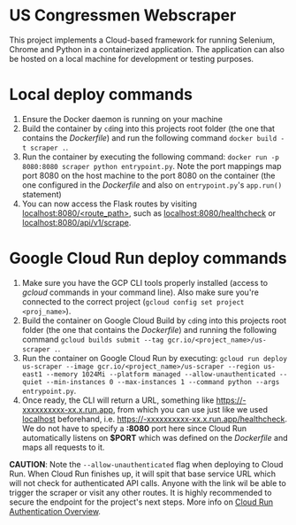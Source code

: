# US Congressmen Webscraper

This project implements a Cloud-based framework for running Selenium, Chrome and Python in a containerized application. The application can also be hosted on a local machine for development or testing purposes.

# Local deploy commands
1. Ensure the Docker daemon is running on your machine
2. Build the container by ```cd```ing into this projects root folder (the one that contains the _Dockerfile_) and run the following command ```docker build -t scraper .```.
3. Run the container by executing the following command: ```docker run -p 8080:8080 scraper python entrypoint.py```. Note the port mappings map port 8080 on the host machine to the port 8080 on the container (the one configured in the _Dockerfile_ and also on ```entrypoint.py```'s ```app.run()``` statement)
4. You can now access the Flask routes by visiting [localhost:8080/<route_path>](), such as [localhost:8080/healthcheck]() or [localhost:8080/api/v1/scrape]().

# Google Cloud Run deploy commands
1. Make sure you have the GCP CLI tools properly installed (access to _gcloud_ commands in your command line). Also make sure you're connected to the correct project (```gcloud config set project <proj_name>```).
2. Build the container on Google Cloud Build by ```cd```ing into this projects root folder (the one that contains the _Dockerfile_) and running the following command ```gcloud builds submit --tag gcr.io/<project_name>/us-scraper .```.
3. Run the container on Google Cloud Run by executing: ```gcloud run deploy us-scraper --image gcr.io/<project_name>/us-scraper --region us-east1 --memory 1024Mi --platform managed --allow-unauthenticated --quiet --min-instances 0 --max-instances 1 --command python --args entrypoint.py```.
4. Once ready, the CLI will return a URL, something like [https://<project-name>-xxxxxxxxxx-xx.x.run.app](), from which you can use just like we used [localhost]() beforehand, i.e. [https://<project-name>-xxxxxxxxxx-xx.x.run.app/healthcheck](). We do not have to specify a __:8080__ port here since Cloud Run automatically listens on __$PORT__ which was defined on the _Dockerfile_ and maps all requests to it.

**CAUTION**: Note the ```--allow-unauthenticated``` flag when deploying to Cloud Run. When Cloud Run finishes up, it will spit that base service URL which will not check for authenticated API calls. Anyone with the link wil be able to trigger the scraper or visit any other routes. It is highly recommended to secure the endpoint for the project's next steps. More info on [Cloud Run Authentication Overview](https://cloud.google.com/run/docs/authenticating/overview).